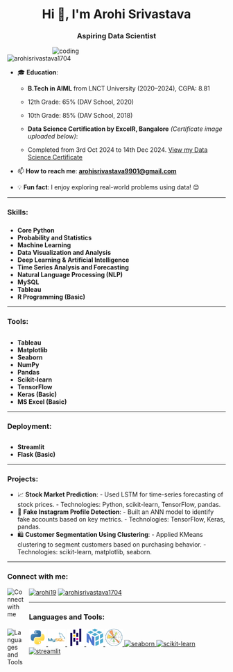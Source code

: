 <h1 align="center">Hi 👋, I'm Arohi Srivastava</h1>
<h3 align="center">Aspiring Data Scientist</h3>

<img align="right" alt="coding" width="400" src="https://user-images.githubusercontent.com/55389276/140866485-8fb1c876-9a8f-4d6a-98dc-08c4981eaf70.gif">

<p align="left"> <img src="https://komarev.com/ghpvc/?username=arohisrivastava1704&label=Profile%20views&color=0e75b6&style=flat" alt="arohisrivastava1704" /> </p>

- 🎓 **Education**:  
  - **B.Tech in AIML** from LNCT University (2020–2024), CGPA: 8.81  
  - 12th Grade: 65% (DAV School, 2020)  
  - 10th Grade: 85% (DAV School, 2018)

 
  - **Data Science Certification by ExcelR, Bangalore** *(Certificate image uploaded below)*:
  - Completed from 3rd Oct 2024 to 14th Dec 2024.
  [View my Data Science Certificate](https://drive.google.com/file/d/1GjN_fYIFO2QkccBOijhfFD3S8yh_Pk82/view?usp=sharing)


- 📫 **How to reach me**: **arohisrivastava9901@gmail.com**  

- 💡 **Fun fact**: I enjoy exploring real-world problems using data! 😊  

---

<h3 align="left">Skills:</h3>

###
- **Core Python**
- **Probability and Statistics**   
- **Machine Learning**  
- **Data Visualization and Analysis**   
- **Deep Learning & Artificial Intelligence**  
- **Time Series Analysis and Forecasting**  
- **Natural Language Processing (NLP)**  
- **MySQL**
- **Tableau**
- **R Programming (Basic)**

---

<h3 align="left">Tools:</h3>

##
- **Tableau**  
- **Matplotlib**  
- **Seaborn**  
- **NumPy**  
- **Pandas**  
- **Scikit-learn**  
- **TensorFlow**  
- **Keras (Basic)**  
- **MS Excel (Basic)**  

---

<h3 align="left">Deployment:</h3>

##
- **Streamlit**  
- **Flask (Basic)**  

---

<h3 align="left">Projects:</h3>
<ul>
  <li>📈 <b>Stock Market Prediction</b>:  
    - Used LSTM for time-series forecasting of stock prices.  
    - Technologies: Python, scikit-learn, TensorFlow, pandas.  
  </li>
  <li>🤖 <b>Fake Instagram Profile Detection</b>:  
    - Built an ANN model to identify fake accounts based on key metrics.  
    - Technologies: TensorFlow, Keras, pandas.  
  </li>
  <li>🛍️ <b>Customer Segmentation Using Clustering</b>:  
    - Applied KMeans clustering to segment customers based on purchasing behavior.  
    - Technologies: scikit-learn, matplotlib, seaborn.  
  </li>
</ul>

---

<h3 align="left">Connect with me:</h3>
<img align="left" alt="Connect with me" width="40" src="https://cdn-icons-png.flaticon.com/512/1034/1034131.png" style="margin-right: 10px;"/>
<p align="left">
<a href="https://linkedin.com/in/arohi19" target="blank"><img align="center" src="https://raw.githubusercontent.com/rahuldkjain/github-profile-readme-generator/master/src/images/icons/Social/linked-in-alt.svg" alt="arohi19" height="30" width="40" /></a>
<a href="https://github.com/arohisrivastava1704" target="blank"><img align="center" src="https://raw.githubusercontent.com/rahuldkjain/github-profile-readme-generator/master/src/images/icons/Social/github.svg" alt="arohisrivastava1704" height="30" width="40" /></a>
</p>

---

<h3 align="left">Languages and Tools:</h3>
<img align="left" alt="Languages and Tools" width="40" src="https://cdn-icons-png.flaticon.com/512/3407/3407088.png" style="margin-right: 10px;"/>
<p align="left">
<a href="https://www.python.org/" target="_blank" rel="noreferrer"> <img src="https://raw.githubusercontent.com/devicons/devicon/master/icons/python/python-original.svg" alt="python" width="40" height="40"/> </a>
<a href="https://www.mysql.com/" target="_blank" rel="noreferrer"> <img src="https://raw.githubusercontent.com/devicons/devicon/master/icons/mysql/mysql-original-wordmark.svg" alt="mysql" width="40" height="40"/> </a>
<a href="https://pandas.pydata.org/" target="_blank" rel="noreferrer"> <img src="https://raw.githubusercontent.com/devicons/devicon/2ae2a900d2f041da66e950e4d48052658d850630/icons/pandas/pandas-original.svg" alt="pandas" width="40" height="40"/> </a>
<a href="https://numpy.org/" target="_blank" rel="noreferrer"> <img src="https://raw.githubusercontent.com/devicons/devicon/master/icons/numpy/numpy-original.svg" alt="numpy" width="40" height="40"/> </a>
<a href="https://matplotlib.org/" target="_blank" rel="noreferrer"> <img src="https://raw.githubusercontent.com/devicons/devicon/master/icons/matplotlib/matplotlib-original.svg" alt="matplotlib" width="40" height="40"/> </a>
<a href="https://seaborn.pydata.org/" target="_blank" rel="noreferrer"> <img src="https://seaborn.pydata.org/_images/logo-tall-lightbg.svg" alt="seaborn" width="40" height="40"/> </a>
<a href="https://scikit-learn.org/" target="_blank" rel="noreferrer"> <img src="https://raw.githubusercontent.com/devicons/devicon/master/icons/scikit-learn/scikit-learn-original.svg" alt="scikit-learn" width="40" height="40"/> </a>
<a href="https://streamlit.io/" target="_blank" rel="noreferrer"> <img src="https://streamlit.io/images/brand/streamlit-logo-primary-colormark-darktext.svg" alt="streamlit" width="40" height="40"/> </a>
</p>
